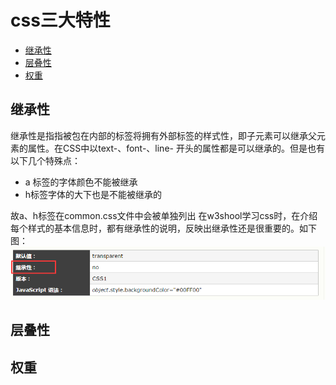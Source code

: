 # css三大特性

- [继承性](#继承性)
- [层叠性](#层叠性)
- [权重](#权重)

## 继承性

继承性是指指被包在内部的标签将拥有外部标签的样式性，即子元素可以继承父元素的属性。在CSS中以text-、font-、line- 开头的属性都是可以继承的。但是也有以下几个特殊点：
- a 标签的字体颜色不能被继承
-	h标签字体的大下也是不能被继承的

故a、h标签在common.css文件中会被单独列出
在w3shool学习css时，在介绍每个样式的基本信息时，都有继承性的说明，反映出继承性还是很重要的。如下图：
![图1](./image/css三大特性01.png "图1")


## 层叠性

## 权重

